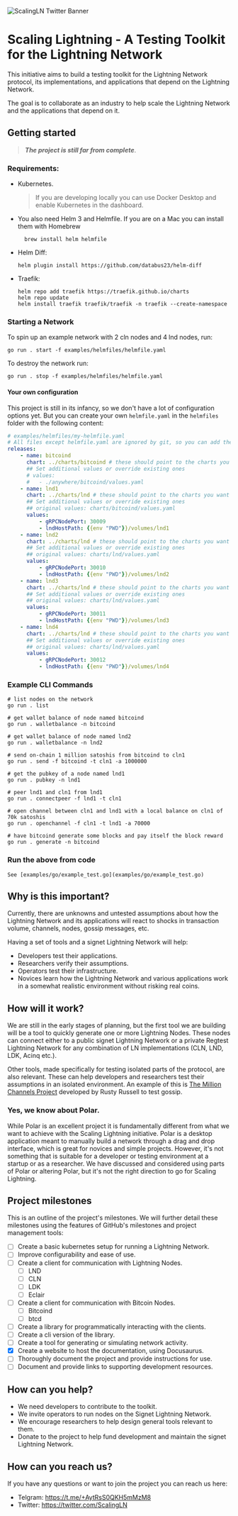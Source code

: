 ![ScalingLN Twitter Banner](https://github.com/ohenrik/scaling-lightning/assets/647617/8511c586-7549-4e2b-ad6d-bf87419a624c)

# Scaling Lightning - A Testing Toolkit for the Lightning Network

This initiative aims to build a testing toolkit for the Lightning Network protocol, its implementations, and 
applications that depend on the Lightning Network.

The goal is to collaborate as an industry to help scale the Lightning Network and the applications that depend on it.

## Getting started

> ***The project is still far from complete***. 

### Requirements:

* Kubernetes. 

    > If you are developing locally you can use Docker Desktop and enable 
    Kubernetes in the dashboard.

* You also need Helm 3 and Helmfile. If you are on a Mac you can install them with Homebrew
    
        brew install helm helmfile

* Helm Diff:

      helm plugin install https://github.com/databus23/helm-diff

* Traefik:

      helm repo add traefik https://traefik.github.io/charts
      helm repo update
      helm install traefik traefik/traefik -n traefik --create-namespace

### Starting a Network

To spin up an example network with 2 cln nodes and 4 lnd nodes, run:

    go run . start -f examples/helmfiles/helmfile.yaml

To destroy the network run: 

    go run . stop -f examples/helmfiles/helmfile.yaml
    

#### Your own configuration

This project is still in its infancy, so we don't have a lot of configuration options yet. 
But you can create your own `helmfile.yaml` in the `helmfiles` folder with the following content:

```yaml
# examples/helmfiles/my-helmfile.yaml
# All files except helmfile.yaml are ignored by git, so you can add them safely.
releases:
    - name: bitcoind
      chart: ../charts/bitcoind # these should point to the charts you want to use.
      ## Set additional values or override existing ones
      # values:
      #   - ./anywhere/bitcoind/values.yaml
    - name: lnd1
      chart: ../charts/lnd # these should point to the charts you want to use.
      ## Set additional values or override existing ones
      ## original values: charts/bitcoind/values.yaml
      values:
          - gRPCNodePort: 30009
          - lndHostPath: {{env "PWD"}}/volumes/lnd1
    - name: lnd2
      chart: ../charts/lnd # these should point to the charts you want to use.
      ## Set additional values or override existing ones
      ## original values: charts/lnd/values.yaml
      values:
          - gRPCNodePort: 30010
          - lndHostPath: {{env "PWD"}}/volumes/lnd2
    - name: lnd3
      chart: ../charts/lnd # these should point to the charts you want to use.
      ## Set additional values or override existing ones
      ## original values: charts/lnd/values.yaml
      values:
          - gRPCNodePort: 30011
          - lndHostPath: {{env "PWD"}}/volumes/lnd3
    - name: lnd4
      chart: ../charts/lnd # these should point to the charts you want to use.
      ## Set additional values or override existing ones
      ## original values: charts/lnd/values.yaml
      values:
          - gRPCNodePort: 30012
          - lndHostPath: {{env "PWD"}}/volumes/lnd4
```
### Example CLI Commands

    # list nodes on the network
    go run . list
    
    # get wallet balance of node named bitcoind
    go run . walletbalance -n bitcoind
    
    # get wallet balance of node named lnd2
    go run . walletbalance -n lnd2

    # send on-chain 1 million satoshis from bitcoind to cln1
    go run . send -f bitcoind -t cln1 -a 1000000

    # get the pubkey of a node named lnd1
    go run . pubkey -n lnd1

    # peer lnd1 and cln1 from lnd1
    go run . connectpeer -f lnd1 -t cln1

    # open channel between cln1 and lnd1 with a local balance on cln1 of 70k satoshis
    go run . openchannel -f cln1 -t lnd1 -a 70000

    # have bitcoind generate some blocks and pay itself the block reward
    go run . generate -n bitcoind

### Run the above from code

    See [examples/go/example_test.go](examples/go/example_test.go) 


## Why is this important?

Currently, there are unknowns and untested assumptions about how the Lightning Network and its applications will react 
to shocks in transaction volume, channels, nodes, gossip messages, etc.

Having a set of tools and a signet Lightning Network will help:

* Developers test their applications.
* Researchers verify their assumptions.
* Operators test their infrastructure.
* Novices learn how the Lightning Network and various applications work in a somewhat realistic environment without 
  risking real coins.

## How will it work?

We are still in the early stages of planning, but the first tool we are building will be a tool to quickly generate one 
or more Lightning Nodes. These nodes can connect either to a public signet Lightning Network or a private Regtest 
Lightning Network for any combination of LN implementations (CLN, LND, LDK, Acinq etc.).

Other tools, made specifically for testing isolated parts of the protocol, are also relevant. These can help developers
and researchers test their assumptions in an isolated environment. An example of this is 
[The Million Channels Project](https://github.com/rustyrussell/million-channels-project-data) developed by Rusty Russell 
to test gossip.

### Yes, we know about Polar.

While Polar is an excellent project it is fundamentally different from what we want to achieve with the Scaling Lightning initiative. Polar is a desktop application meant to manually build a network through a drag and drop interface, which is great for novices and simple projects. However, it's not something that is suitable for a developer or testing environment at a startup or as a researcher. We have discussed and considered using parts of Polar or altering Polar, but it's not the right direction to go for Scaling Lightning.

## Project milestones

This is an outline of the project's milestones. We will further detail these milestones using the features of GitHub's milestones and project management tools:

* [ ] Create a basic kubernetes setup for running a Lightning Network.
* [ ] Improve configurability and ease of use.
* [ ] Create a client for communication with Lightning Nodes.
  * [ ] LND
  * [ ] CLN
  * [ ] LDK
  * [ ] Eclair
* [ ] Create a client for communication with Bitcoin Nodes.
  * [ ] Bitcoind
  * [ ] btcd
* [ ] Create a library for programmatically interacting with the clients.
* [ ] Create a cli version of the library.
* [ ] Create a tool for generating or simulating network activity.
* [x] Create a website to host the documentation, using Docusaurus.
* [ ] Thoroughly document the project and provide instructions for use.
* [ ] Document and provide links to supporting development resources.

## How can you help?

* We need developers to contribute to the toolkit.
* We invite operators to run nodes on the Signet Lightning Network.
* We encourage researchers to help design general tools relevant to them.
* Donate to the project to help fund development and maintain the signet Lightning Network.

## How can you reach us?

If you have any questions or want to join the project you can reach us here:

* Telgram: https://t.me/+AytRsS0QKH5mMzM8
* Twitter: https://twitter.com/ScalingLN
